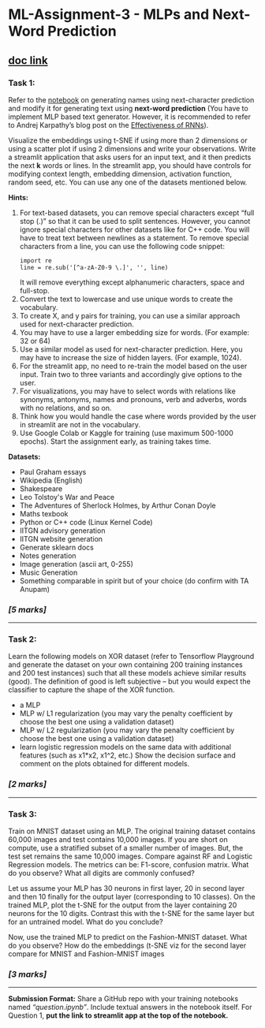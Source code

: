 # ML-Assignment-3 - MLPs and Next-Word Prediction
[doc link](https://docs.google.com/document/d/1zfuJH2ZUQ8XcUlF5EMhPIfwP7Bn5OK4-sICZFdKYg-8/edit?tab=t.0)
---
### Task 1:
Refer to the [notebook](https://nipunbatra.github.io/ml-teaching/notebooks/names.html) on generating names using next-character prediction and modify it for generating text using **next-word prediction** (You have to implement MLP based text generator. However, it is recommended to refer to Andrej Karpathy’s blog post on the [Effectiveness of RNNs](https://karpathy.github.io/2015/05/21/rnn-effectiveness/)).

Visualize the embeddings using t-SNE if using more than 2 dimensions or using a scatter plot if using 2 dimensions and write your observations. Write a streamlit application that asks users for an input text, and it then predicts the next **k** words or lines. In the streamlit app, you should have controls for modifying context length, embedding dimension, activation function, random seed, etc. You can use any one of the datasets mentioned below.

**Hints:**
1. For text-based datasets, you can remove special characters except “full stop (.)” so that it can be used to split sentences. However, you cannot ignore special characters for other datasets like for C++ code. You will have to treat text between newlines as a statement. To remove special characters from a line, you can use the following code snippet:
   ```
   import re
   line = re.sub('[^a-zA-Z0-9 \.]', '', line)

   ```
   It will remove everything except alphanumeric characters, space and full-stop.
1. Convert the text to lowercase and use unique words to create the vocabulary.
2. To create X, and y pairs for training, you can use a similar approach used for next-character prediction. 
3. You may have to use a larger embedding size for words. (For example: 32 or 64)
4. Use a similar model as used for next-character prediction. Here, you may have to increase the size of hidden layers. (For example, 1024).
5. For the streamlit app, no need to re-train the model based on the user input. Train two to three variants and accordingly give options to the user.
6. For visualizations, you may have to select words with relations like synonyms, antonyms, names and pronouns, verb and adverbs, words with no relations, and so on.
7. Think how you would handle the case where words provided by the user in streamlit are not in the vocabulary.
8. Use Google Colab or Kaggle for training (use maximum 500-1000 epochs). Start the assignment early, as training takes time.

   
**Datasets:**
- Paul Graham essays
- Wikipedia (English)
- Shakespeare
- Leo Tolstoy's War and Peace
- The Adventures of Sherlock Holmes, by Arthur Conan Doyle
- Maths texbook
- Python or C++ code (Linux Kernel Code)
- IITGN advisory generation
- IITGN website generation
- Generate sklearn docs 
- Notes generation
- Image generation (ascii art, 0-255)
- Music Generation
- Something comparable in spirit but of your choice (do confirm with TA Anupam)
### _[5 marks]_
---
### Task 2:
Learn the following models on XOR dataset (refer to Tensorflow Playground and generate the dataset on your own containing 200 training instances and 200 test instances) such that all these models achieve similar results (good). The definition of good is left subjective – but you would expect the classifier to capture the shape of the XOR function. 
- a MLP
- MLP w/ L1 regularization (you may vary the penalty coefficient by choose the best one using a validation dataset)
- MLP w/ L2 regularization (you may vary the penalty coefficient by choose the best one using a validation dataset)
- learn logistic regression models on the same data with additional features (such as x1*x2, x1^2, etc.)
Show the decision surface and comment on the plots obtained for different models. 
### _[2 marks]_
---
### Task 3:
Train on MNIST dataset using an MLP. The original training dataset contains 60,000 images and test contains 10,000 images. If you are short on compute, use a stratified subset of a smaller number of images. But, the test set remains the same 10,000 images. Compare against RF and Logistic Regression models.  The metrics can be: F1-score, confusion matrix. What do you observe? What all digits are commonly confused?  

Let us assume your MLP has 30 neurons in first layer, 20 in second layer and then 10 finally for the output layer (corresponding to 10 classes). On the trained MLP, plot the t-SNE for the output from the layer containing 20 neurons for the 10 digits. Contrast this with the t-SNE for the same layer but for an untrained model. What do you conclude?  

Now, use the trained MLP to predict on the Fashion-MNIST dataset. What do you observe? How do the embeddings (t-SNE viz for the second layer compare for MNIST and Fashion-MNIST images

### _[3 marks]_

---
**Submission Format:** Share a GitHub repo with your training notebooks named _“question<number>.ipynb”_.  Include textual answers in the notebook itself. For Question 1, **put the link to streamlit app at the top of the notebook.**
